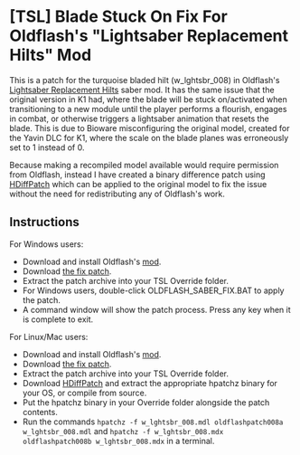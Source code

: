 # [TSL] Blade Stuck On Fix For Oldflash's "Lightsaber Replacement Hilts" Mod

This is a patch for the turquoise bladed hilt (w_lghtsbr_008) in Oldflash's [Lightsaber Replacement Hilts](https://www.gamefront.com/games/knights-of-the-old-republic-ii/file/lightsaber-replacement-hilts) saber mod. It has the same issue that the original version in K1 had, where the blade will be stuck on/activated when transitioning to a new module until the player performs a flourish, engages in combat, or otherwise triggers a lightsaber animation that resets the blade. This is due to Bioware misconfiguring the original model, created for the Yavin DLC for K1, where the scale on the blade planes was erroneously set to 1 instead of 0. 

Because making a recompiled model available would require permission from Oldflash, instead I have created a binary difference patch using [HDiffPatch](https://github.com/sisong/HDiffPatch) which can be applied to the original model to fix the issue without the need for redistributing any of Oldflash's work.

## Instructions
For Windows users:
* Download and install Oldflash's [mod](https://www.gamefront.com/games/knights-of-the-old-republic-ii/file/lightsaber-replacement-hilts).
* Download [the fix patch](https://github.com/DarthParametric/TSL_Blade_Stuck_On_Fix_For_Oldflash_Lightsaber_Replacement_Hilts/releases/latest).
* Extract the patch archive into your TSL Override folder.
* For Windows users, double-click OLDFLASH_SABER_FIX.BAT to apply the patch.
* A command window will show the patch process. Press any key when it is complete to exit.

For Linux/Mac users:
* Download and install Oldflash's [mod](https://www.gamefront.com/games/knights-of-the-old-republic-ii/file/lightsaber-replacement-hilts).
* Download [the fix patch](https://github.com/DarthParametric/TSL_Blade_Stuck_On_Fix_For_Oldflash_Lightsaber_Replacement_Hilts/releases/latest).
* Extract the patch archive into your TSL Override folder.
* Download [HDiffPatch](https://github.com/sisong/HDiffPatch/releases/latest) and extract the appropriate hpatchz binary for your OS, or compile from source.
* Put the hpatchz binary in your Override folder alongside the patch contents.
* Run the commands `hpatchz -f w_lghtsbr_008.mdl oldflashpatch008a w_lghtsbr_008.mdl` and `hpatchz -f w_lghtsbr_008.mdx oldflashpatch008b w_lghtsbr_008.mdx` in a terminal.
